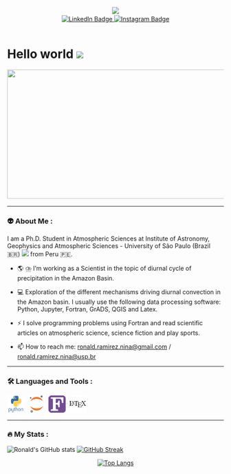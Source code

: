 <!-- Link de referência para editar o arquivo README.md: https://www.sitepoint.com/github-profile-readme/ -->

<!-- Gráfico do dinosáurio -->
<div id="header" align="center">
  <img src="https://media.giphy.com/media/G74LKP9zsfLInmz3H6/giphy.gif" width="300"/>
</div>

<!-- Iconos de Linkdin e instagram -->
<div id="badges" align="center">
  <a href="linkedin.com/in/ronald-guiuseppi-ramírez-nina-7041a3146">
    <img src="https://img.shields.io/badge/LinkedIn-blue?style=for-the-badge&logo=linkedin&logoColor=white" alt="LinkedIn Badge"/>
  </a>
  <a href="https://www.instagram.com/ronaldrgrn/">
    <img src="https://img.shields.io/badge/Instagram-red?style=for-the-badge&logo=instagram&logoColor=white" alt="Instagram Badge"/>
  </a>
</div>

<!-- Icone de contador de vistas -->
<div id="badges" align="center">
<img src="https://komarev.com/ghpvc/?username=RonaldRN&style=flat-square&color=blue" alt=""/>
</div>

<!-- Mensagem de bem-vinda com uma gif comprimentando -->
<h1>
  Hello world
  <img src="https://media.giphy.com/media/hvRJCLFzcasrR4ia7z/giphy.gif" width="30px"/>
</h1>

<!-- Gif de preambulo para falar sobre mim -->
<div align="center">
  <img src="https://media.giphy.com/media/dWesBcTLavkZuG35MI/giphy.gif" width="600" height="300"/>
</div>

---

### :alien: About Me :
I am a Ph.D. Student in Atmospheric Sciences at Institute of Astronomy, Geophysics and Atmospheric Sciences - University of São Paulo (Brazil :brazil:) <img src="https://media.giphy.com/media/WUlplcMpOCEmTGBtBW/giphy.gif" width="30"> from Peru :peru:.

- :earth_americas: :cloud_with_lightning_and_rain: I’m working as a Scientist in the topic of diurnal cycle of precipitation in the Amazon Basin.

- :computer: Exploration of the different mechanisms driving diurnal convection in the Amazon basin. I usually use the following data processing software: Python, Jupyter, Fortran, GrADS, QGIS and Latex. 

- :zap: I solve programming problems using Fortran and read scientific articles on atmospheric science, science fiction and play sports.

- :mailbox: How to reach me: ronald.ramirez.nina@gmail.com / ronald.ramirez.nina@usp.br


<!-- Adicionando lenguagens de programação e ferramentas -->

---

### :hammer_and_wrench: Languages and Tools :

<div>
  <img src="https://github.com/devicons/devicon/blob/master/icons/python/python-original-wordmark.svg" title="Python" alt="Python" width="40" height="40"/>&nbsp;
  <img src="https://github.com/devicons/devicon/blob/master/icons/jupyter/jupyter-original.svg" title="Jupyter" alt="Jupyter" width="40" height="40"/>&nbsp;
  <img src="https://github.com/devicons/devicon/blob/master/icons/fortran/fortran-original.svg" title="Fortran" alt="Fortran" width="40" height="40"/>&nbsp;
  <img src="https://github.com/devicons/devicon/blob/master/icons/latex/latex-original.svg" title="Latex" alt="Latex" width="40" height="40"/>&nbsp;
</div>

<!-- Adicionando meus estatísticas -->

---

### :fire: My Stats :
  
![Ronald's GitHub stats](https://github-readme-stats.vercel.app/api?username=RonaldRN&show_icons=true&theme=dracula)
[![GitHub Streak](http://github-readme-streak-stats.herokuapp.com?user=RonaldRN&theme=dark&background=000000)](https://git.io/streak-stats)

<div align="center">
  
[![Top Langs](https://github-readme-stats.vercel.app/api/top-langs/?username=RonaldRN&layout=compact&theme=vision-friendly-dark)](https://github.com/anuraghazra/github-readme-stats)

</div>

<!-- Falta adicionar a seção de ADDING RECENT BLOGS TO YOUR GITHUB PROFILE README -->

